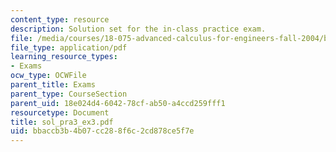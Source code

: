 ```yaml
---
content_type: resource
description: Solution set for the in-class practice exam.
file: /media/courses/18-075-advanced-calculus-for-engineers-fall-2004/bbaccb3b4b07cc288f6c2cd878ce5f7e_sol_pra3_ex3.pdf
file_type: application/pdf
learning_resource_types:
- Exams
ocw_type: OCWFile
parent_title: Exams
parent_type: CourseSection
parent_uid: 18e024d4-6042-78cf-ab50-a4ccd259fff1
resourcetype: Document
title: sol_pra3_ex3.pdf
uid: bbaccb3b-4b07-cc28-8f6c-2cd878ce5f7e
---
```

